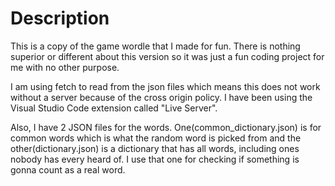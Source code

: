 # Description
This is a copy of the game wordle that I made for fun. There is nothing superior or different about this version so it was just a fun coding project for me with no other purpose.

I am using fetch to read from the json files which means this does not work without a server because of the cross origin policy. I have been using the Visual Studio Code extension called "Live Server".

Also, I have 2 JSON files for the words. One(common_dictionary.json) is for common words which is what the random word is picked from and the other(dictionary.json) is a dictionary that has all words, including ones nobody has every heard of. I use that one for checking if something is gonna count as a real word.
